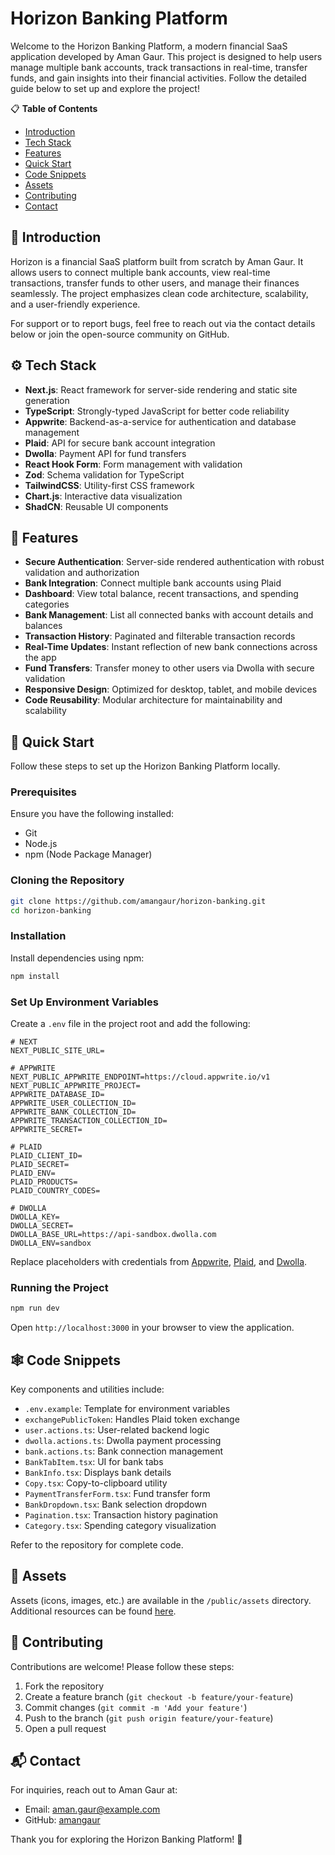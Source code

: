 # Horizon Banking Platform

Welcome to the Horizon Banking Platform, a modern financial SaaS application developed by Aman Gaur. This project is designed to help users manage multiple bank accounts, track transactions in real-time, transfer funds, and gain insights into their financial activities. Follow the detailed guide below to set up and explore the project!

📋 **Table of Contents**
- [Introduction](#introduction)
- [Tech Stack](#tech-stack)
- [Features](#features)
- [Quick Start](#quick-start)
- [Code Snippets](#code-snippets)
- [Assets](#assets)
- [Contributing](#contributing)
- [Contact](#contact)

## 🤖 Introduction

Horizon is a financial SaaS platform built from scratch by Aman Gaur. It allows users to connect multiple bank accounts, view real-time transactions, transfer funds to other users, and manage their finances seamlessly. The project emphasizes clean code architecture, scalability, and a user-friendly experience.

For support or to report bugs, feel free to reach out via the contact details below or join the open-source community on GitHub.

## ⚙️ Tech Stack

- **Next.js**: React framework for server-side rendering and static site generation
- **TypeScript**: Strongly-typed JavaScript for better code reliability
- **Appwrite**: Backend-as-a-service for authentication and database management
- **Plaid**: API for secure bank account integration
- **Dwolla**: Payment API for fund transfers
- **React Hook Form**: Form management with validation
- **Zod**: Schema validation for TypeScript
- **TailwindCSS**: Utility-first CSS framework
- **Chart.js**: Interactive data visualization
- **ShadCN**: Reusable UI components

## 🔋 Features

- **Secure Authentication**: Server-side rendered authentication with robust validation and authorization
- **Bank Integration**: Connect multiple bank accounts using Plaid
- **Dashboard**: View total balance, recent transactions, and spending categories
- **Bank Management**: List all connected banks with account details and balances
- **Transaction History**: Paginated and filterable transaction records
- **Real-Time Updates**: Instant reflection of new bank connections across the app
- **Fund Transfers**: Transfer money to other users via Dwolla with secure validation
- **Responsive Design**: Optimized for desktop, tablet, and mobile devices
- **Code Reusability**: Modular architecture for maintainability and scalability

## 🤸 Quick Start

Follow these steps to set up the Horizon Banking Platform locally.

### Prerequisites

Ensure you have the following installed:
- Git
- Node.js
- npm (Node Package Manager)

### Cloning the Repository

```bash
git clone https://github.com/amangaur/horizon-banking.git
cd horizon-banking
```

### Installation

Install dependencies using npm:

```bash
npm install
```

### Set Up Environment Variables

Create a `.env` file in the project root and add the following:

```
# NEXT
NEXT_PUBLIC_SITE_URL=

# APPWRITE
NEXT_PUBLIC_APPWRITE_ENDPOINT=https://cloud.appwrite.io/v1
NEXT_PUBLIC_APPWRITE_PROJECT=
APPWRITE_DATABASE_ID=
APPWRITE_USER_COLLECTION_ID=
APPWRITE_BANK_COLLECTION_ID=
APPWRITE_TRANSACTION_COLLECTION_ID=
APPWRITE_SECRET=

# PLAID
PLAID_CLIENT_ID=
PLAID_SECRET=
PLAID_ENV=
PLAID_PRODUCTS=
PLAID_COUNTRY_CODES=

# DWOLLA
DWOLLA_KEY=
DWOLLA_SECRET=
DWOLLA_BASE_URL=https://api-sandbox.dwolla.com
DWOLLA_ENV=sandbox
```

Replace placeholders with credentials from [Appwrite](https://appwrite.io/), [Plaid](https://plaid.com/), and [Dwolla](https://www.dwolla.com/).

### Running the Project

```bash
npm run dev
```

Open `http://localhost:3000` in your browser to view the application.

## 🕸️ Code Snippets

Key components and utilities include:
- `.env.example`: Template for environment variables
- `exchangePublicToken`: Handles Plaid token exchange
- `user.actions.ts`: User-related backend logic
- `dwolla.actions.ts`: Dwolla payment processing
- `bank.actions.ts`: Bank connection management
- `BankTabItem.tsx`: UI for bank tabs
- `BankInfo.tsx`: Displays bank details
- `Copy.tsx`: Copy-to-clipboard utility
- `PaymentTransferForm.tsx`: Fund transfer form
- `BankDropdown.tsx`: Bank selection dropdown
- `Pagination.tsx`: Transaction history pagination
- `Category.tsx`: Spending category visualization

Refer to the repository for complete code.

## 🔗 Assets

Assets (icons, images, etc.) are available in the `/public/assets` directory. Additional resources can be found [here](https://github.com/amangaur/horizon-banking/assets).

## 🚀 Contributing

Contributions are welcome! Please follow these steps:
1. Fork the repository
2. Create a feature branch (`git checkout -b feature/your-feature`)
3. Commit changes (`git commit -m 'Add your feature'`)
4. Push to the branch (`git push origin feature/your-feature`)
5. Open a pull request

## 📬 Contact

For inquiries, reach out to Aman Gaur at:
- Email: aman.gaur@example.com
- GitHub: [amangaur](https://github.com/amangaur)

Thank you for exploring the Horizon Banking Platform! 🚀

